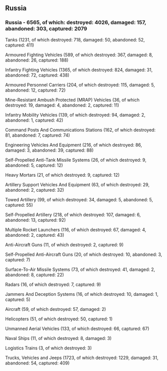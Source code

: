 
 
 ## Russia
 
 ### Russia - 6565, of which: destroyed: 4026, damaged: 157, abandoned: 303, captured: 2079

 

 

 Tanks (1231, of which destroyed: 718, damaged: 50, abandoned: 52, captured: 411)

 Armoured Fighting Vehicles (589, of which destroyed: 367, damaged: 8, abandoned: 26, captured: 188)

 Infantry Fighting Vehicles (1365, of which destroyed: 824, damaged: 31, abandoned: 72, captured: 438)

 Armoured Personnel Carriers (204, of which destroyed: 115, damaged: 5, abandoned: 12, captured: 72)

 Mine-Resistant Ambush Protected (MRAP) Vehicles (36, of which destroyed: 19, damaged: 4, abandoned: 2, captured: 11)

 Infantry Mobility Vehicles (139, of which destroyed: 94, damaged: 2, abandoned: 1, captured: 42)

 Command Posts And Communications Stations (162, of which destroyed: 81, abandoned: 7, captured: 74)

 Engineering Vehicles And Equipment (216, of which destroyed: 86, damaged: 3, abandoned: 39, captured: 88)

 Self-Propelled Anti-Tank Missile Systems (26, of which destroyed: 9, abandoned: 5, captured: 12)

 Heavy Mortars (21, of which destroyed: 9, captured: 12)

 Artillery Support Vehicles And Equipment (63, of which destroyed: 29, abandoned: 2, captured: 32)

 Towed Artillery (99, of which destroyed: 34, damaged: 5, abandoned: 5, captured: 55)

 Self-Propelled Artillery (218, of which destroyed: 107, damaged: 6, abandoned: 13, captured: 92)

 Multiple Rocket Launchers (116, of which destroyed: 67, damaged: 4, abandoned: 2, captured: 43)

 Anti-Aircraft Guns (11, of which destroyed: 2, captured: 9)

 Self-Propelled Anti-Aircraft Guns (20, of which destroyed: 10, abandoned: 3, captured: 7)

 Surface-To-Air Missile Systems (73, of which destroyed: 41, damaged: 2, abandoned: 8, captured: 22)

 Radars (16, of which destroyed: 7, captured: 9)

 Jammers And Deception Systems (16, of which destroyed: 10, damaged: 1, captured: 5)

 Aircraft (59, of which destroyed: 57, damaged: 2)

 Helicopters (51, of which destroyed: 50, captured: 1)

 Unmanned Aerial Vehicles (133, of which destroyed: 66, captured: 67)

 Naval Ships (11, of which destroyed: 8, damaged: 3)

 Logistics Trains (3, of which destroyed: 3)

 Trucks, Vehicles and Jeeps (1723, of which destroyed: 1229, damaged: 31, abandoned: 54, captured: 409)

